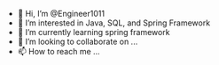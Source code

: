 - 👋 Hi, I’m @Engineer1011
- 👀 I’m interested in Java, SQL, and Spring Framework
- 🌱 I’m currently learning spring framework
- 💞️ I’m looking to collaborate on ...
- 📫 How to reach me ...

<!---
Engineer1011/Engineer1011 is a ✨ special ✨ repository because its `README.md` (this file) appears on your GitHub profile.
You can click the Preview link to take a look at your changes.
--->
